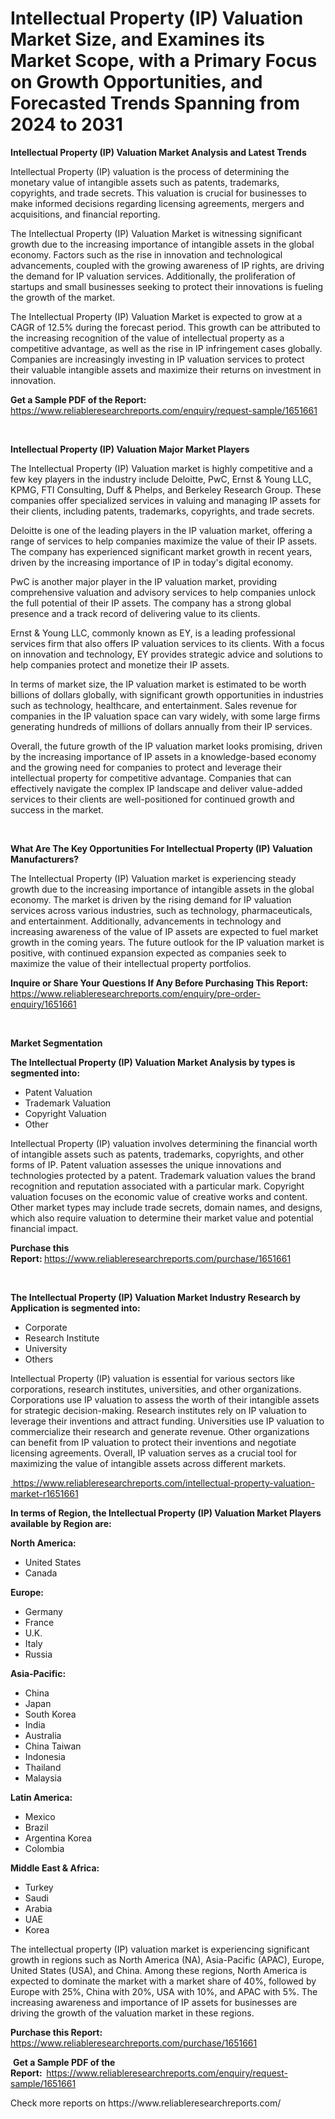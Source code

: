 <p><h1>Intellectual Property (IP) Valuation Market Size, and Examines its Market Scope, with a Primary Focus on Growth Opportunities, and Forecasted Trends Spanning from 2024 to 2031</h1></p><p><strong>Intellectual Property (IP) Valuation Market Analysis and Latest Trends</strong></p>
<p><p>Intellectual Property (IP) valuation is the process of determining the monetary value of intangible assets such as patents, trademarks, copyrights, and trade secrets. This valuation is crucial for businesses to make informed decisions regarding licensing agreements, mergers and acquisitions, and financial reporting.</p><p>The Intellectual Property (IP) Valuation Market is witnessing significant growth due to the increasing importance of intangible assets in the global economy. Factors such as the rise in innovation and technological advancements, coupled with the growing awareness of IP rights, are driving the demand for IP valuation services. Additionally, the proliferation of startups and small businesses seeking to protect their innovations is fueling the growth of the market.</p><p>The Intellectual Property (IP) Valuation Market is expected to grow at a CAGR of 12.5% during the forecast period. This growth can be attributed to the increasing recognition of the value of intellectual property as a competitive advantage, as well as the rise in IP infringement cases globally. Companies are increasingly investing in IP valuation services to protect their valuable intangible assets and maximize their returns on investment in innovation.</p></p>
<p><strong>Get a Sample PDF of the Report:&nbsp;</strong> <a href="https://www.reliableresearchreports.com/enquiry/request-sample/1651661">https://www.reliableresearchreports.com/enquiry/request-sample/1651661</a></p>
<p>&nbsp;</p>
<p><strong>Intellectual Property (IP) Valuation Major Market Players</strong></p>
<p><p>The Intellectual Property (IP) Valuation market is highly competitive and a few key players in the industry include Deloitte, PwC, Ernst & Young LLC, KPMG, FTI Consulting, Duff & Phelps, and Berkeley Research Group. These companies offer specialized services in valuing and managing IP assets for their clients, including patents, trademarks, copyrights, and trade secrets.</p><p>Deloitte is one of the leading players in the IP valuation market, offering a range of services to help companies maximize the value of their IP assets. The company has experienced significant market growth in recent years, driven by the increasing importance of IP in today's digital economy.</p><p>PwC is another major player in the IP valuation market, providing comprehensive valuation and advisory services to help companies unlock the full potential of their IP assets. The company has a strong global presence and a track record of delivering value to its clients.</p><p>Ernst & Young LLC, commonly known as EY, is a leading professional services firm that also offers IP valuation services to its clients. With a focus on innovation and technology, EY provides strategic advice and solutions to help companies protect and monetize their IP assets.</p><p>In terms of market size, the IP valuation market is estimated to be worth billions of dollars globally, with significant growth opportunities in industries such as technology, healthcare, and entertainment. Sales revenue for companies in the IP valuation space can vary widely, with some large firms generating hundreds of millions of dollars annually from their IP services.</p><p>Overall, the future growth of the IP valuation market looks promising, driven by the increasing importance of IP assets in a knowledge-based economy and the growing need for companies to protect and leverage their intellectual property for competitive advantage. Companies that can effectively navigate the complex IP landscape and deliver value-added services to their clients are well-positioned for continued growth and success in the market.</p></p>
<p>&nbsp;</p>
<p><strong>What Are The Key Opportunities For Intellectual Property (IP) Valuation Manufacturers?</strong></p>
<p><p>The Intellectual Property (IP) Valuation market is experiencing steady growth due to the increasing importance of intangible assets in the global economy. The market is driven by the rising demand for IP valuation services across various industries, such as technology, pharmaceuticals, and entertainment. Additionally, advancements in technology and increasing awareness of the value of IP assets are expected to fuel market growth in the coming years. The future outlook for the IP valuation market is positive, with continued expansion expected as companies seek to maximize the value of their intellectual property portfolios.</p></p>
<p><strong>Inquire or Share Your Questions If Any Before Purchasing This Report:</strong> <a href="https://www.reliableresearchreports.com/enquiry/pre-order-enquiry/1651661">https://www.reliableresearchreports.com/enquiry/pre-order-enquiry/1651661</a></p>
<p>&nbsp;</p>
<p><strong>Market Segmentation</strong></p>
<p><strong>The Intellectual Property (IP) Valuation Market Analysis by types is segmented into:</strong></p>
<p><ul><li>Patent Valuation</li><li>Trademark Valuation</li><li>Copyright Valuation</li><li>Other</li></ul></p>
<p><p>Intellectual Property (IP) valuation involves determining the financial worth of intangible assets such as patents, trademarks, copyrights, and other forms of IP. Patent valuation assesses the unique innovations and technologies protected by a patent. Trademark valuation values the brand recognition and reputation associated with a particular mark. Copyright valuation focuses on the economic value of creative works and content. Other market types may include trade secrets, domain names, and designs, which also require valuation to determine their market value and potential financial impact.</p></p>
<p><strong>Purchase this Report:&nbsp;</strong><a href="https://www.reliableresearchreports.com/purchase/1651661">https://www.reliableresearchreports.com/purchase/1651661</a></p>
<p>&nbsp;</p>
<p><strong>The Intellectual Property (IP) Valuation Market Industry Research by Application is segmented into:</strong></p>
<p><ul><li>Corporate</li><li>Research Institute</li><li>University</li><li>Others</li></ul></p>
<p><p>Intellectual Property (IP) valuation is essential for various sectors like corporations, research institutes, universities, and other organizations. Corporations use IP valuation to assess the worth of their intangible assets for strategic decision-making. Research institutes rely on IP valuation to leverage their inventions and attract funding. Universities use IP valuation to commercialize their research and generate revenue. Other organizations can benefit from IP valuation to protect their inventions and negotiate licensing agreements. Overall, IP valuation serves as a crucial tool for maximizing the value of intangible assets across different markets.</p></p>
<p><a href="https://www.reliableresearchreports.com/intellectual-property-valuation-market-r1651661">&nbsp;https://www.reliableresearchreports.com/intellectual-property-valuation-market-r1651661</a></p>
<p><strong>In terms of Region, the Intellectual Property (IP) Valuation Market Players available by Region are:</strong></p>
<p>
    <p> <strong> North America: </strong>
        <ul>
            <li>United States</li>
            <li>Canada</li>
        </ul>
        </p> 
    <p> <strong> Europe: </strong>
        <ul>
            <li>Germany</li>
            <li>France</li>
            <li>U.K.</li>
            <li>Italy</li>
            <li>Russia</li>
        </ul>
        </p> 
    <p> <strong> Asia-Pacific: </strong>
        <ul>
            <li>China</li>
            <li>Japan</li>
            <li>South Korea</li>
            <li>India</li>
            <li>Australia</li>
            <li>China Taiwan</li>
            <li>Indonesia</li>
            <li>Thailand</li>
            <li>Malaysia</li>
        </ul>
        </p> 
    <p> <strong> Latin America: </strong>
        <ul>
            <li>Mexico</li>
            <li>Brazil</li>
            <li>Argentina Korea</li>
            <li>Colombia</li>
        </ul>
        </p> 
    <p> <strong> Middle East & Africa: </strong>
        <ul>
            <li>Turkey</li>
            <li>Saudi</li>
            <li>Arabia</li>
            <li>UAE</li>
            <li>Korea</li>
        </ul>
    </p>
    </p>
<p><p>The intellectual property (IP) valuation market is experiencing significant growth in regions such as North America (NA), Asia-Pacific (APAC), Europe, United States (USA), and China. Among these regions, North America is expected to dominate the market with a market share of 40%, followed by Europe with 25%, China with 20%, USA with 10%, and APAC with 5%. The increasing awareness and importance of IP assets for businesses are driving the growth of the valuation market in these regions.</p></p>
<p><strong>Purchase this Report: </strong><a href="https://www.reliableresearchreports.com/purchase/1651661">https://www.reliableresearchreports.com/purchase/1651661</a></p>
<p>&nbsp;<strong>Get a Sample PDF of the Report:&nbsp;&nbsp;</strong><a href="https://www.reliableresearchreports.com/enquiry/request-sample/1651661">https://www.reliableresearchreports.com/enquiry/request-sample/1651661</a></p>
<p><strong></strong></p>
<p>Check more reports on https://www.reliableresearchreports.com/</p>